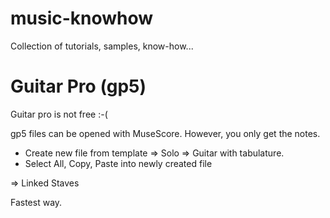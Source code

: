 # music-knowhow
Collection of tutorials, samples, know-how...




# Guitar Pro (gp5)

Guitar pro is not free :-(

gp5 files can be opened with MuseScore. However, you only get the notes. 

- Create new file from template => Solo => Guitar with tabulature.
- Select All, Copy, Paste into newly created file

=> Linked Staves

Fastest way. 
